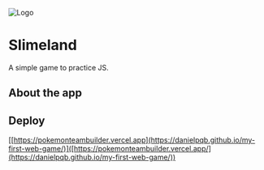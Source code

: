 ![Logo]()

# Slimeland
A simple game to practice JS.

## About the app


## Deploy
[[https://pokemonteambuilder.vercel.app](https://danielpqb.github.io/my-first-web-game/)]([https://pokemonteambuilder.vercel.app/](https://danielpqb.github.io/my-first-web-game/))
